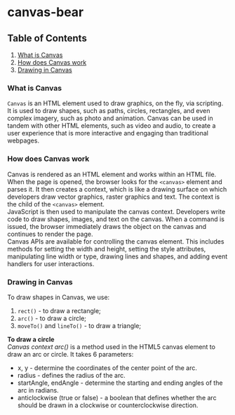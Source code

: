 # canvas-bear

## Table of Contents
1. [What is Canvas](#what-is-canvas)
2. [How does Canvas work](#how-does-canvas-work)
3. [Drawing in Canvas](#drawing-in-canvas)

### What is Canvas
`Canvas` is an HTML element used to draw graphics, on the fly, via scripting. It is used to draw shapes, such as paths, circles, rectangles, and even complex imagery, such as photo and animation. Canvas can be used in tandem with other HTML elements, such as video and audio, to create a user experience that is more interactive and engaging than traditional webpages.

### How does Canvas work
Canvas is rendered as an HTML element and works within an HTML file. When the page is opened, the browser looks for the `<canvas>` element and parses it. It then creates a context, which is like a drawing surface on which developers draw vector graphics, raster graphics and text. The context is the child of the `<canvas>` element.\
JavaScript is then used to manipulate the canvas context. Developers write code to draw shapes, images, and text on the canvas. When a command is issued, the browser immediately draws the object on the canvas and continues to render the page.\
Canvas APIs are available for controlling the canvas element. This includes methods for setting the width and height, setting the style attributes, manipulating line width or type, drawing lines and shapes, and adding event handlers for user interactions.

### Drawing in Canvas
To draw shapes in Canvas, we use:
1. `rect()` - to draw a rectangle;
2. `arc()` - to draw a circle;
3. `moveTo()` and `lineTo()` - to draw a triangle;

**To draw a circle**\
*Canvas context arc()* is a method used in the HTML5 canvas element to draw an arc or circle. It takes 6 parameters: 
- x, y - determine the coordinates of the center point of the arc. 
- radius - defines the radius of the arc.
- startAngle, endAngle - determine the starting and ending angles of the arc in radians.
- anticlockwise (true or false) - a boolean that defines whether the arc should be drawn in a clockwise or counterclockwise direction.
